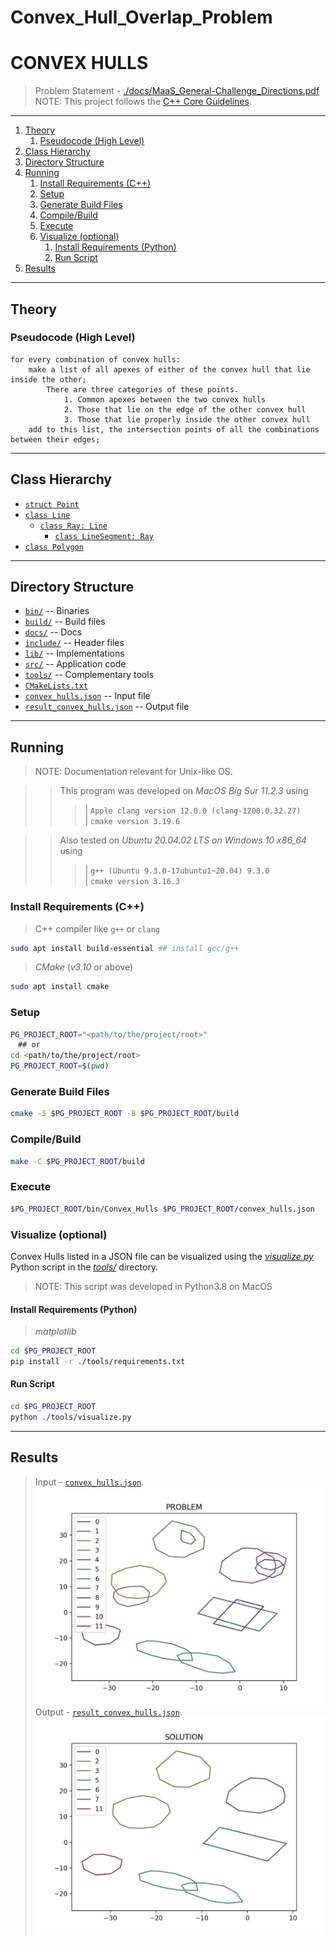 # Convex_Hull_Overlap_Problem
# CONVEX HULLS

> Problem Statement - [./docs/MaaS_General-Challenge_Directions.pdf](./docs/MaaS_General-Challenge_Directions.pdf)  
> NOTE: This project follows the [C++ Core Guidelines](http://isocpp.github.io/CppCoreGuidelines/CppCoreGuidelines).

---

1. [Theory](#theory)
   1. [Pseudocode (High Level)](#pseudocode-high-level)
2. [Class Hierarchy](#class-hierarchy)
3. [Directory Structure](#directory-structure)
4. [Running](#running)
   1. [Install Requirements (C++)](#install-requirements-c)
   2. [Setup](#setup)
   3. [Generate Build Files](#generate-build-files)
   4. [Compile/Build](#compilebuild)
   5. [Execute](#execute)
   6. [Visualize (optional)](#visualize-optional)
      1. [Install Requirements (Python)](#install-requirements-python)
      2. [Run Script](#run-script)
5. [Results](#results)

---

## Theory

### Pseudocode (High Level)

``` psuedocode
for every combination of convex hulls:
    make a list of all apexes of either of the convex hull that lie inside the other;
        There are three categories of these points.
            1. Common apexes between the two convex hulls
            2. Those that lie on the edge of the other convex hull
            3. Those that lie properly inside the other convex hull
    add to this list, the intersection points of all the combinations between their edges;
```

---

## Class Hierarchy

* [`struct Point`](./include/geometry/point.h)  
* [`class Line`](./include/geometry/line.h)  
  * [`class Ray: Line`](./include/geometry/ray.h)  
    * [`class LineSegment: Ray`](./include/geometry/line_segment.h)  
* [`class Polygon`](./include/geometry/polygon.h)  

---

## Directory Structure

* [`bin/`](./bin) -- Binaries
* [`build/`](./build) -- Build files
* [`docs/`](./docs) -- Docs
* [`include/`](./include) -- Header files
* [`lib/`](./lib) -- Implementations
* [`src/`](./src) -- Application code
* [`tools/`](./tools) -- Complementary tools
* [`CMakeLists.txt`](./CMakeLists.txt)
* [`convex_hulls.json`](./convex_hulls.json) -- Input file
* [`result_convex_hulls.json`](./result_convex_hulls.json) -- Output file

---

## Running

> NOTE: Documentation relevant for Unix-like OS.  

>> This program was developed on *MacOS Big Sur 11.2.3* using  
>>> | `Apple clang version 12.0.0 (clang-1200.0.32.27)`  
>>> | `cmake version 3.19.6`  

>> Also tested on *Ubuntu 20.04.02 LTS on Windows 10 x86_64* using
>>> | `g++ (Ubuntu 9.3.0-17ubuntu1~20.04) 9.3.0`  
>>> | `cmake version 3.16.3`  

### Install Requirements (C++)

> C++ compiler like `g++` or `clang`  

``` sh
sudo apt install build-essential ## install gcc/g++
```

> *CMake* (*v3.10* or above)  

``` sh
sudo apt install cmake
```

### Setup

``` sh
PG_PROJECT_ROOT="<path/to/the/project/root>"
　## or
cd <path/to/the/project/root>
PG_PROJECT_ROOT=$(pwd)
```

### Generate Build Files

``` sh
cmake -S $PG_PROJECT_ROOT -B $PG_PROJECT_ROOT/build
```

### Compile/Build

``` sh
make -C $PG_PROJECT_ROOT/build
```

### Execute

``` sh
$PG_PROJECT_ROOT/bin/Convex_Hulls $PG_PROJECT_ROOT/convex_hulls.json
```

### Visualize (optional)

Convex Hulls listed in a JSON file can be visualized using the [*visualize.py*](./tools/visualize.py) Python script in the [*tools/*](./tools) directory.  

> NOTE: This script was developed in Python3.8 on MacOS

#### Install Requirements (Python)

> *matplotlib*

``` sh
cd $PG_PROJECT_ROOT
pip install -r ./tools/requirements.txt
```

#### Run Script

``` sh
cd $PG_PROJECT_ROOT
python ./tools/visualize.py
```

---

## Results

> Input - [`convex_hulls.json`](./convex_hulls.json).  
![*Input Convex Hulls*](./tools/visualize_convex_hulls.png)
> Output - [`result_convex_hulls.json`](./result_convex_hulls.json).  
![*Output Convex Hulls*](./tools/visualize_result_convex_hulls.png)
